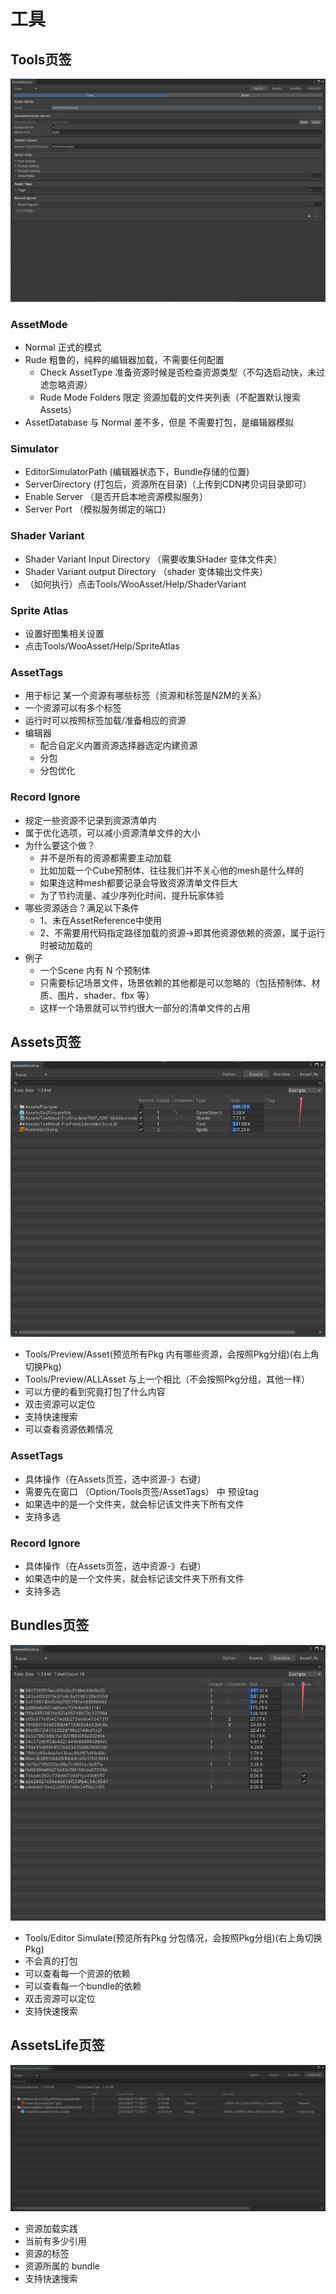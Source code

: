 # 工具
## Tools页签
![Alt text](../_media/Pics/option_tool.png)

### AssetMode
* Normal  正式的模式
* Rude    粗鲁的，纯粹的编辑器加载，不需要任何配置
  * Check AssetType  准备资源时候是否检查资源类型（不勾选启动快，未过滤忽略资源）
  * Rude Mode Folders  限定 资源加载的文件夹列表（不配置默认搜索Assets）
* AssetDatabase  与 Normal 差不多，但是 不需要打包，是编辑器模拟

### Simulator
* EditorSimulatorPath  (编辑器状态下，Bundle存储的位置)
* ServerDirectory  (打包后，资源所在目录)（上传到CDN拷贝词目录即可）
* Enable Server （是否开启本地资源模拟服务）
* Server Port  （模拟服务绑定的端口）

### Shader Variant 
* Shader Variant Input Directory （需要收集SHader 变体文件夹）
* Shader Variant output Directory （shader 变体输出文件夹）
* （如何执行）点击Tools/WooAsset/Help/ShaderVariant

### Sprite Atlas 
* 设置好图集相关设置
* 点击Tools/WooAsset/Help/SpriteAtlas

### AssetTags 
* 用于标记 某一个资源有哪些标签（资源和标签是N2M的关系）
* 一个资源可以有多个标签
* 运行时可以按照标签加载/准备相应的资源
* 编辑器
    * 配合自定义内置资源选择器选定内建资源
    * 分包
    * 分包优化


### Record Ignore  
* 规定一些资源不记录到资源清单内
* 属于优化选项，可以减小资源清单文件的大小
* 为什么要这个做？
  * 并不是所有的资源都需要主动加载
  * 比如加载一个Cube预制体、往往我们并不关心他的mesh是什么样的
  * 如果连这种mesh都要记录会导致资源清单文件巨大
  * 为了节约流量、减少序列化时间、提升玩家体验
* 哪些资源适合？满足以下条件
  * 1、未在AssetReference中使用
  * 2、不需要用代码指定路径加载的资源->即其他资源依赖的资源，属于运行时被动加载的
* 例子
  * 一个Scene 内有 N 个预制体
  * 只需要标记场景文件，场景依赖的其他都是可以忽略的（包括预制体、材质、图片、shader、fbx 等）
  * 这样一个场景就可以节约很大一部分的清单文件的占用



## Assets页签

![Alt text](../_media/Pics/assetstab.png)

* Tools/Preview/Asset(预览所有Pkg 内有哪些资源，会按照Pkg分组)(右上角切换Pkg)
* Tools/Preview/ALLAsset 与上一个相比（不会按照Pkg分组，其他一样）
* 可以方便的看到究竟打包了什么内容
* 双击资源可以定位
* 支持快速搜索
* 可以查看资源依赖情况

### AssetTags
* 具体操作（在Assets页签，选中资源-》右键）
* 需要先在窗口  （Option/Tools页签/AssetTags） 中 预设tag
* 如果选中的是一个文件夹，就会标记该文件夹下所有文件
* 支持多选

### Record Ignore 
* 具体操作（在Assets页签，选中资源-》右键）
* 如果选中的是一个文件夹，就会标记该文件夹下所有文件
* 支持多选




## Bundles页签
![Alt text](../_media/Pics/bundlestab.png)
* Tools/Editor Simulate(预览所有Pkg 分包情况，会按照Pkg分组)(右上角切换Pkg)
* 不会真的打包
* 可以查看每一个资源的依赖
* 可以查看每一个bundle的依赖
* 双击资源可以定位
* 支持快速搜索

## AssetsLife页签
![Alt text](../_media/Pics/资源加载情况.png)
* 资源加载实践
* 当前有多少引用
* 资源的标签
* 资源所属的 bundle
* 支持快速搜索
